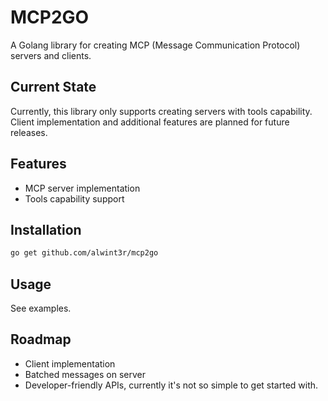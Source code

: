 # MCP2GO

A Golang library for creating MCP (Message Communication Protocol) servers and clients.

## Current State

Currently, this library only supports creating servers with tools capability. Client implementation and additional features are planned for future releases.

## Features

- MCP server implementation
- Tools capability support

## Installation

```bash
go get github.com/alwint3r/mcp2go
```

## Usage

See examples.

## Roadmap

- Client implementation
- Batched messages on server
- Developer-friendly APIs, currently it's not so simple to get started with.
